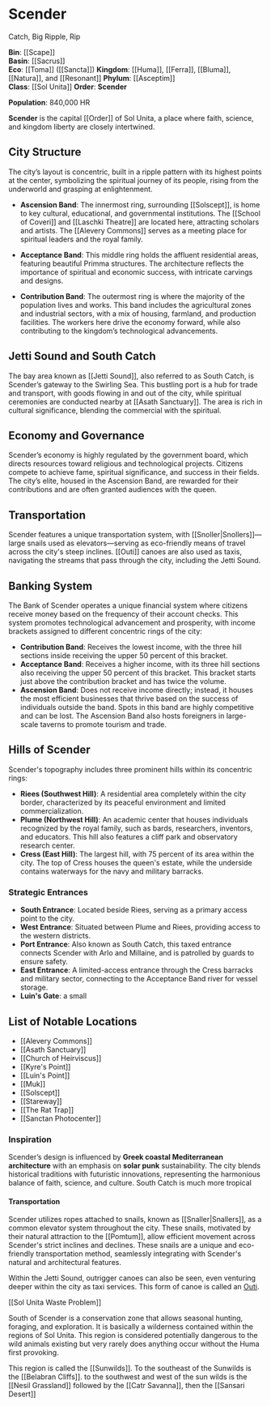 # Scender
Catch, Big Ripple, Rip

**Bin**: [[Scape]]  
**Basin**: [[Sacrus]]  
**Eco**: [[Toma]] ([[Sancta]])
**Kingdom**: [[Huma]], [[Ferra]], [[Bluma]], [[Natura]], and [[Resonant]]
**Phylum**: [[Asceptim]]  
**Class**: [[Sol Unita]]
**Order**: **Scender**

**Population**: 840,000 HR

**Scender** is the capital [[Order]] of Sol Unita, a place where faith, science, and kingdom liberty are closely intertwined. 

## City Structure

The city’s layout is concentric, built in a ripple pattern with its highest points at the center, symbolizing the spiritual journey of its people, rising from the underworld and grasping at enlightenment.

- **Ascension Band**: The innermost ring, surrounding [[Solscept]], is home to key cultural, educational, and governmental institutions. The [[School of Coveri]] and [[Laschki Theatre]] are located here, attracting scholars and artists. The [[Alevery Commons]] serves as a meeting place for spiritual leaders and the royal family.
    
- **Acceptance Band**: This middle ring holds the affluent residential areas, featuring beautiful Primma structures. The architecture reflects the importance of spiritual and economic success, with intricate carvings and designs.
    
- **Contribution Band**: The outermost ring is where the majority of the population lives and works. This band includes the agricultural zones and industrial sectors, with a mix of housing, farmland, and production facilities. The workers here drive the economy forward, while also contributing to the kingdom’s technological advancements.
    

## Jetti Sound and South Catch

The bay area known as [[Jetti Sound]], also referred to as South Catch, is Scender’s gateway to the Swirling Sea. This bustling port is a hub for trade and transport, with goods flowing in and out of the city, while spiritual ceremonies are conducted nearby at [[Asath Sanctuary]]. The area is rich in cultural significance, blending the commercial with the spiritual.

## Economy and Governance

Scender’s economy is highly regulated by the government board, which directs resources toward religious and technological projects. Citizens compete to achieve fame, spiritual significance, and success in their fields. The city’s elite, housed in the Ascension Band, are rewarded for their contributions and are often granted audiences with the queen.

## Transportation

Scender features a unique transportation system, with [[Snoller|Snollers]]—large snails used as elevators—serving as eco-friendly means of travel across the city's steep inclines. [[Outi]] canoes are also used as taxis, navigating the streams that pass through the city, including the Jetti Sound.

## Banking System

The Bank of Scender operates a unique financial system where citizens receive money based on the frequency of their account checks. This system promotes technological advancement and prosperity, with income brackets assigned to different concentric rings of the city:

- **Contribution Band**: Receives the lowest income, with the three hill sections inside receiving the upper 50 percent of this bracket.
- **Acceptance Band**: Receives a higher income, with its three hill sections also receiving the upper 50 percent of this bracket. This bracket starts just above the contribution bracket and has twice the volume.
- **Ascension Band**: Does not receive income directly; instead, it houses the most efficient businesses that thrive based on the success of individuals outside the band. Spots in this band are highly competitive and can be lost. The Ascension Band also hosts foreigners in large-scale taverns to promote tourism and trade.

## Hills of Scender

Scender's topography includes three prominent hills within its concentric rings:

- **Riees (Southwest Hill)**: A residential area completely within the city border, characterized by its peaceful environment and limited commercialization.
- **Plume (Northwest Hill)**: An academic center that houses individuals recognized by the royal family, such as bards, researchers, inventors, and educators. This hill also features a cliff park and observatory research center.
- **Cress (East Hill)**: The largest hill, with 75 percent of its area within the city. The top of Cress houses the queen's estate, while the underside contains waterways for the navy and military barracks.

### Strategic Entrances

- **South Entrance**: Located beside Riees, serving as a primary access point to the city.
- **West Entrance**: Situated between Plume and Riees, providing access to the western districts.
- **Port Entrance**: Also known as South Catch, this taxed entrance connects Scender with Arlo and Millaine, and is patrolled by guards to ensure safety.
- **East Entrance**: A limited-access entrance through the Cress barracks and military sector, connecting to the Acceptance Band river for vessel storage.
- **Luin's Gate**: a small 


## List of Notable Locations

- [[Alevery Commons]]
- [[Asath Sanctuary]]
- [[Church of Heirviscus]]
- [[Kyre's Point]]
- [[Luin's Point]]
- [[Muk]]
- [[Solscept]]
- [[Stareway]]
- [[The Rat Trap]]
- [[Sanctan Photocenter]]
### Inspiration

Scender’s design is influenced by **Greek coastal Mediterranean architecture** with an emphasis on **solar punk** sustainability. The city blends historical traditions with futuristic innovations, representing the harmonious balance of faith, science, and culture. South Catch is much more tropical
















#### Transportation

Scender utilizes ropes attached to snails, known as [[Snaller|Snallers]], as a common elevator system throughout the city. These snails, motivated by their natural attraction to the [[Pomtum]], allow efficient movement across Scender's strict inclines and declines. These snails are a unique and eco-friendly transportation method, seamlessly integrating with Scender's natural and architectural features.

Within the Jetti Sound, outrigger canoes can also be seen, even venturing deeper within the city as taxi services. This form of canoe is called an [Outi](app://obsidian.md/Outi).


[[Sol Unita Waste Problem]]



South of Scender is a conservation zone that allows seasonal hunting, foraging, and exploration. It is basically a wilderness contained within the regions of Sol Unita. This region is considered potentially dangerous to the wild animals existing but very rarely does anything occur without the Huma first provoking.

This region is called the [[Sunwilds]]. To the southeast of the Sunwilds is the [[Belabran Cliffs]]. to the southwest and west of the sun wilds is the [[Nesil Grassland]] followed by the [[Catr Savanna]], then the [[Sansari Desert]]


